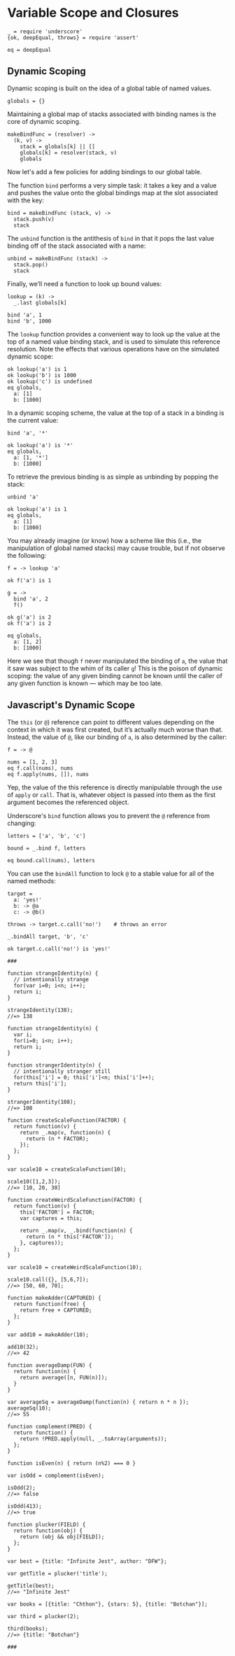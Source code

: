 # Variable Scope and Closures

    _ = require 'underscore'
    {ok, deepEqual, throws} = require 'assert'

    eq = deepEqual


## Dynamic Scoping

Dynamic scoping is built on the idea of a global table of named values.

    globals = {}

Maintaining a global map of stacks associated with binding names is the core of
dynamic scoping.

    makeBindFunc = (resolver) ->
      (k, v) ->
        stack = globals[k] || []
        globals[k] = resolver(stack, v)
        globals

Now let's add a few policies for adding bindings to our global table.

The function `bind` performs a very simple task: it takes a key and
a value and pushes the value onto the global bindings map at the slot
associated with the key:

    bind = makeBindFunc (stack, v) ->
      stack.push(v)
      stack

The `unbind` function is the antithesis of `bind` in that it pops the
last value binding off of the stack associated with a name:

    unbind = makeBindFunc (stack) ->
      stack.pop()
      stack

Finally, we’ll need a function to look up bound values:

    lookup = (k) ->
      _.last globals[k]

    bind 'a', 1
    bind 'b', 1000

The `lookup` function provides a convenient way to look up the value at
the top of a named value binding stack, and is used to simulate this reference
resolution. Note the effects that various operations have on the simulated
dynamic scope:

    ok lookup('a') is 1
    ok lookup('b') is 1000
    ok lookup('c') is undefined
    eq globals,
      a: [1]
      b: [1000]

In a dynamic scoping scheme, the value at the top of a stack in a binding is
the current value:

    bind 'a', '*'

    ok lookup('a') is '*'
    eq globals,
      a: [1, '*']
      b: [1000]

To retrieve the previous binding is as simple as unbinding by popping the
stack:

    unbind 'a'

    ok lookup('a') is 1
    eq globals,
      a: [1]
      b: [1000]

You may already imagine (or know) how a scheme like this (i.e., the
manipulation of global named stacks) may cause trouble, but if not observe the
following:

    f = -> lookup 'a'

    ok f('a') is 1

    g = -> 
      bind 'a', 2
      f()

    ok g('a') is 2 
    ok f('a') is 2

    eq globals,
      a: [1, 2]
      b: [1000]

Here we see that though `f` never manipulated the binding of `a`, the value
that it saw was subject to the whim of its caller `g`! This is the poison of dynamic scoping: the value of any given binding cannot be known until the caller of any given function is known — which may be too late.

## Javascript's Dynamic Scope

The `this` (or `@`) reference can point to different values depending on the
context in which it was first created, but it’s actually much worse than that.
Instead, the value of `@`, like our binding of `a`, is also determined by
the caller:

    f = -> @

    nums = [1, 2, 3]
    eq f.call(nums), nums
    eq f.apply(nums, []), nums

Yep, the value of the this reference is directly manipulable through the use of
`apply` or `call`. That is, whatever object is passed into them as the first argument becomes the referenced object.

Underscore's `bind` function allows you to prevent the `@` reference from
changing:

    letters = ['a', 'b', 'c']

    bound = _.bind f, letters

    eq bound.call(nums), letters

You can use the `bindAll` function to lock `@` to a stable value
for all of the named methods:

    target =
      a: 'yes!'
      b: -> @a
      c: -> @b()

    throws -> target.c.call('no!')    # throws an error

    _.bindAll target, 'b', 'c'

    ok target.c.call('no!') is 'yes!'

    ###

    function strangeIdentity(n) {
      // intentionally strange
      for(var i=0; i<n; i++);
      return i;
    }

    strangeIdentity(138);
    //=> 138

    function strangeIdentity(n) {
      var i;
      for(i=0; i<n; i++);
      return i;
    }

    function strangerIdentity(n) {
      // intentionally stranger still
      for(this['i'] = 0; this['i']<n; this['i']++);
      return this['i'];
    }

    strangerIdentity(108);
    //=> 108

    function createScaleFunction(FACTOR) {
      return function(v) {
        return _.map(v, function(n) {
          return (n * FACTOR);
        });
      };
    }

    var scale10 = createScaleFunction(10);

    scale10([1,2,3]);
    //=> [10, 20, 30]

    function createWeirdScaleFunction(FACTOR) {
      return function(v) {
        this['FACTOR'] = FACTOR;
        var captures = this;

        return _.map(v, _.bind(function(n) {
          return (n * this['FACTOR']);
        }, captures));
      };
    }

    var scale10 = createWeirdScaleFunction(10);

    scale10.call({}, [5,6,7]);
    //=> [50, 60, 70];

    function makeAdder(CAPTURED) {
      return function(free) {
        return free + CAPTURED;
      };
    }

    var add10 = makeAdder(10);

    add10(32);
    //=> 42

    function averageDamp(FUN) {
      return function(n) {
        return average([n, FUN(n)]);
      }
    }

    var averageSq = averageDamp(function(n) { return n * n });
    averageSq(10);
    //=> 55

    function complement(PRED) {
      return function() {
        return !PRED.apply(null, _.toArray(arguments));
      };
    }

    function isEven(n) { return (n%2) === 0 }

    var isOdd = complement(isEven);

    isOdd(2);
    //=> false

    isOdd(413);
    //=> true

    function plucker(FIELD) {
      return function(obj) {
        return (obj && obj[FIELD]);
      };
    }

    var best = {title: "Infinite Jest", author: "DFW"};

    var getTitle = plucker('title');

    getTitle(best);
    //=> "Infinite Jest"

    var books = [{title: "Chthon"}, {stars: 5}, {title: "Botchan"}];

    var third = plucker(2);

    third(books);
    //=> {title: "Botchan"}

    ###
